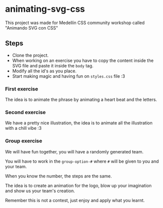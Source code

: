 # animating-svg-css
This project was made for Medellín CSS community workshop called "Animando SVG con CSS"

## Steps
* Clone the project.
* When working on an exercise you have to copy the content inside the SVG file and paste it inside the `body` tag.
* Modify all the id's as you place.
* Start making magic and having fun on `styles.css` file :3

### First exercise
The idea is to animate the phrase by animating a heart beat and the letters.

### Second exercise
We have a pretty nice illustration, the idea is to animate all the illustration with a chill vibe :3

### Group exercise
We will have fun together, you will have a randomly generated team. 

You will have to work in the `group-option-#` where `#` will be given to you and your team.

When you know the number, the steps are the same.

The idea is to create an animation for the logo, blow up your imagination and show us your team's creation.

Remember this is not a contest, just enjoy and apply what you learnt.
